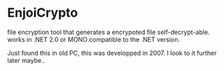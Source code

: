 EnjoiCrypto
===========

file encryption tool that generates a encrypoted file self-decrypt-able. works in .NET 2.0 or MONO compatible to the .NET version.

Just found this in old PC, this was developped in 2007. I look to it further later maybe..
